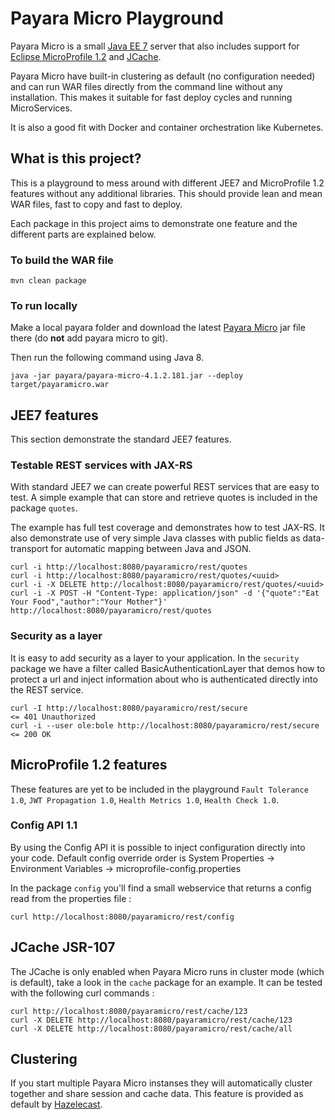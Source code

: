 # Payara Micro Playground
Payara Micro is a small [Java EE 7](http://www.oracle.com/technetwork/java/javaee/tech/index-jsp-142185.html) server 
that also includes support for [Eclipse MicroProfile 1.2](https://projects.eclipse.org/projects/technology.microprofile) 
and [JCache](https://www.jcp.org/en/jsr/detail?id=107).

Payara Micro have built-in clustering as default (no configuration needed) and can run WAR files directly
from the command line without any installation.  This makes it suitable for fast deploy cycles and running
MicroServices.

It is also a good fit with Docker and container orchestration like Kubernetes.

## What is this project?
This is a playground to mess around with different JEE7 and MicroProfile 1.2 features without any
additional libraries.  This should provide lean and mean WAR files, fast to copy and fast to deploy.

Each package in this project aims to demonstrate one feature and the different parts are explained below.

### To build the WAR file
```
mvn clean package
```

### To run locally
Make a local payara folder and download the latest [Payara Micro](https://www.payara.fish/payara_micro) jar file there (do **not** add payara micro to git). 

Then run the following command using Java 8.
```
java -jar payara/payara-micro-4.1.2.181.jar --deploy target/payaramicro.war
```



## JEE7 features
This section demonstrate the standard JEE7 features.

### Testable REST services with JAX-RS
With standard JEE7 we can create powerful REST services that are easy to test.
A simple example that can store and retrieve quotes is included in the package `quotes`.

The example has full test coverage and demonstrates how to test JAX-RS.  It also 
demonstrate use of very simple Java classes with public fields as data-transport for
automatic mapping between Java and JSON.
```
curl -i http://localhost:8080/payaramicro/rest/quotes
curl -i http://localhost:8080/payaramicro/rest/quotes/<uuid>
curl -i -X DELETE http://localhost:8080/payaramicro/rest/quotes/<uuid>
curl -i -X POST -H "Content-Type: application/json" -d '{"quote":"Eat Your Food","author":"Your Mother"}' http://localhost:8080/payaramicro/rest/quotes
```

### Security as a layer
It is easy to add security as a layer to your application.  In the `security` package we
have a filter called BasicAuthenticationLayer that demos how to protect a url and inject
information about who is authenticated directly into the REST service.
 ```
curl -I http://localhost:8080/payaramicro/rest/secure                   <= 401 Unauthorized
curl -i --user ole:bole http://localhost:8080/payaramicro/rest/secure   <= 200 OK
 ```



## MicroProfile 1.2 features
These features are yet to be included in the playground `Fault Tolerance 1.0`, `JWT Propagation 1.0`, 
`Health Metrics 1.0`, `Health Check 1.0`.

### Config API 1.1
By using the Config API it is possible to inject configuration directly into your code.
Default config override order is System Properties -> Environment Variables -> microprofile-config.properties

In the package `config` you'll find a small webservice that returns a config read from the properties file :
```
curl http://localhost:8080/payaramicro/rest/config
```



## JCache JSR-107
The JCache is only enabled when Payara Micro runs in cluster mode (which is default), take a look in the
`cache` package for an example.  It can be tested with the following curl commands :
```
curl http://localhost:8080/payaramicro/rest/cache/123
curl -X DELETE http://localhost:8080/payaramicro/rest/cache/123
curl -X DELETE http://localhost:8080/payaramicro/rest/cache/all
```



## Clustering
If you start multiple Payara Micro instanses they will automatically cluster together and share
session and cache data.  This feature is provided as default by [Hazelecast](https://hazelcast.org).